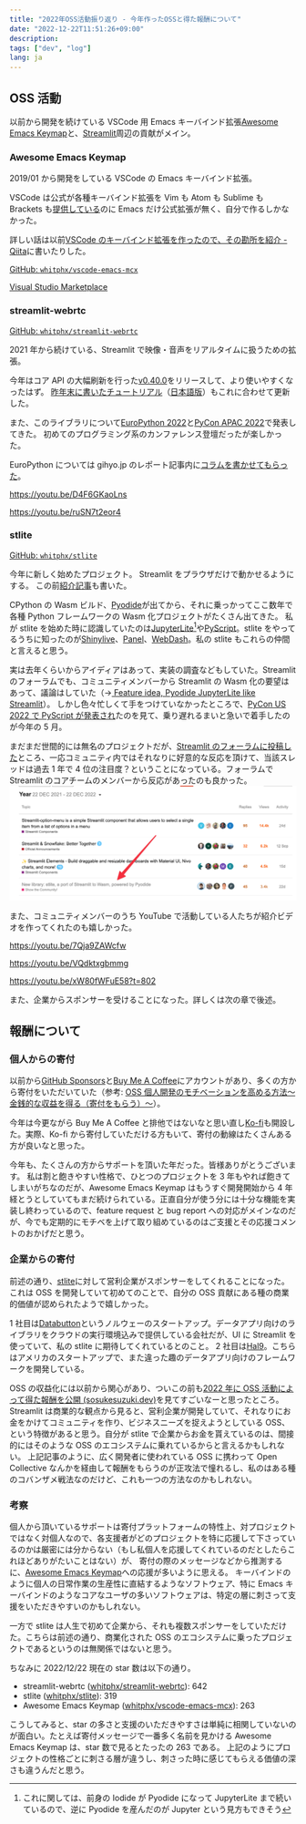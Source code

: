 ```yaml
---
title: "2022年OSS活動振り返り - 今年作ったOSSと得た報酬について"
date: "2022-12-22T11:51:26+09:00"
description:
tags: ["dev", "log"]
lang: ja
---
```


## OSS 活動

以前から開発を続けている VSCode 用 Emacs キーバインド拡張[Awesome Emacs Keymap](https://marketplace.visualstudio.com/items?itemName=tuttieee.emacs-mcx)と、[Streamlit](https://streamlit.io/)周辺の貢献がメイン。

### Awesome Emacs Keymap

2019/01 から開発をしている VSCode の Emacs キーバインド拡張。

VSCode は公式が各種キーバインド拡張を Vim も Atom も Sublime も Brackets も[提供している](https://code.visualstudio.com/docs/getstarted/keybindings#_keymap-extensions)のに Emacs だけ公式拡張が無く、自分で作るしかなかった。

詳しい話は以前[VSCode のキーバインド拡張を作ったので、その勘所を紹介 - Qiita](https://qiita.com/whitphx/items/af8baa19fc4280ac1c0a)に書いたりした。

[GitHub: `whitphx/vscode-emacs-mcx`](https://github.com/whitphx/vscode-emacs-mcx)

[Visual Studio Marketplace](https://marketplace.visualstudio.com/items?itemName=tuttieee.emacs-mcx)

### streamlit-webrtc

[GitHub: `whitphx/streamlit-webrtc`](https://github.com/whitphx/streamlit-webrtc)

2021 年から続けている、Streamlit で映像・音声をリアルタイムに扱うための拡張。

今年はコア API の大幅刷新を行った[v0.40.0](https://github.com/whitphx/streamlit-webrtc/blob/main/CHANGELOG.md#0400---2022-06-07)をリリースして、より使いやすくなったはず。
[昨年末に書いたチュートリアル](../20211231-streamlit-webrtc-video-app-tutorial/)（[日本語版](https://zenn.dev/whitphx/articles/streamlit-realtime-cv-app)）もこれに合わせて更新した。

また、このライブラリについて[EuroPython 2022](https://ep2022.europython.eu/session/real-time-browser-ready-computer-vision-apps-with-streamlit)と[PyCon APAC 2022](https://tw.pycon.org/2022/en-us/conference/talk/249)で発表してきた。
初めてのプログラミング系のカンファレンス登壇だったが楽しかった。

EuroPython については gihyo.jp のレポート記事内に[コラムを書かせてもらった](https://gihyo.jp/article/2022/09/europython2022-02#gh8ayWxRNC)。

https://youtu.be/D4F6GKaoLns

https://youtu.be/ruSN7t2eor4

### stlite

[GitHub: `whitphx/stlite`](https://github.com/whitphx/stlite)

今年に新しく始めたプロジェクト。
Streamlit をプラウザだけで動かせるようにする。
この前[紹介記事](../20221104-streamlit-wasm-stlite/)も書いた。

CPython の Wasm ビルド、[Pyodide](https://pyodide.org/)が出てから、それに乗っかってここ数年で各種 Python フレームワークの Wasm 化プロジェクトがたくさん出てきた。
私が stlite を始めた時に認識していたのは[JupyterLite](https://github.com/jupyterlite)[^1]や[PyScript](https://pyscript.net/)。stlite をやってるうちに知ったのが[Shinylive](https://shiny.rstudio.com/py/docs/shinylive.html)、[Panel](https://panel.holoviz.org/)、[WebDash](https://github.com/ibdafna/webdash)。私の stlite もこれらの仲間と言えると思う。

実は去年くらいからアイディアはあって、実装の調査などもしていた。Streamlit のフォーラムでも、コミュニティメンバーから Streamlit の Wasm 化の要望はあって、議論はしていた（→[
Feature idea, Pyodide JupyterLite like Streamlit](https://discuss.streamlit.io/t/feature-idea-pyodide-jupyterlite-like-streamlit/19919/8)）。
しかし色々忙しくて手をつけていなかったところで、[PyCon US 2022 で PyScript が発表され](https://www.youtube.com/watch?v=qKfkCY7cmBQ&list=PL2Uw4_HvXqvYeXy8ab7iRHjA-9HiYhRQl&ab_channel=PyConUS)たのを見て、乗り遅れるまいと急いで着手したのが今年の 5 月。

まだまだ世間的には無名のプロジェクトだが、[Streamlit のフォーラムに投稿した](https://discuss.streamlit.io/t/new-library-stlite-a-port-of-streamlit-to-wasm-powered-by-pyodide/25556)ところ、一応コミュニティ内ではそれなりに好意的な反応を頂けて、当該スレッドは過去 1 年で 4 位の注目度？ということになっている。フォーラムで Streamlit のコアチームのメンバーから反応があったのも良かった。
[![Streamlit forum yearly ranking](./images/screenshot_streamlit_forum_yearly.png)](https://discuss.streamlit.io/top?period=yearly)

また、コミュニティメンバーのうち YouTube で活動している人たちが紹介ビデオを作ってくれたのも嬉しかった。

https://youtu.be/7Qja9ZAWcfw

https://youtu.be/VQdktxgbmmg

https://youtu.be/xW80fWFuE58?t=802

また、企業からスポンサーを受けることになった。詳しくは次の章で後述。

## 報酬について

### 個人からの寄付

以前から[GitHub Sponsors](https://github.com/sponsors/whitphx)と[Buy Me A Coffee](https://www.buymeacoffee.com/whitphx)にアカウントがあり、多くの方から寄付をいただいていた（参考: [OSS 個人開発のモチベーションを高める方法〜金銭的な収益を得る（寄付をもらう）〜](https://qiita.com/whitphx/items/f37216ab2392ab359f11)）。

今年は今更ながら Buy Me A Coffee と排他ではないなと思い直し[Ko-fi](https://ko-fi.com/whitphx)も開設した。実際、Ko-fi から寄付していただける方もいて、寄付の動線はたくさんある方が良いなと思った。

今年も、たくさんの方からサポートを頂いた年だった。皆様ありがとうございます。
私は割と飽きやすい性格で、ひとつのプロジェクトを 3 年もやれば飽きてしまいがちなのだが、Awesome Emacs Keymap はもうすぐ開発開始から 4 年経とうとしていてもまだ続けられている。正直自分が使う分には十分な機能を実装し終わっているので、feature request と bug report への対応がメインなのだが、今でも定期的にモチベを上げて取り組めているのはご支援とその応援コメントのおかげだと思う。

### 企業からの寄付

前述の通り、[stlite](https://github.com/whitphx/stlite)に対して営利企業がスポンサーをしてくれることになった。これは OSS を開発していて初めてのことで、自分の OSS 貢献にある種の商業的価値が認められたようで嬉しかった。

1 社目は[Databutton](https://www.databutton.io/)というノルウェーのスタートアップ。データアプリ向けのライブラリをクラウドの実行環境込みで提供している会社だが、UI に Streamlit を使っていて、私の stlite に期待してくれているとのこと。
2 社目は[Hal9](https://hal9.com/)。こちらはアメリカのスタートアップで、また違った趣のデータアプリ向けのフレームワークを開発している。

OSS の収益化には以前から関心があり、ついこの前も[2022 年に OSS 活動によって得た報酬を公開 (sosukesuzuki.dev)](https://sosukesuzuki.dev/advent/2022/14/)を見てすごいなーと思ったところ。
Streamlit は商業的な観点から見ると、営利企業が開発していて、それなりにお金をかけてコミュニティを作り、ビジネスニーズを捉えようとしている OSS、という特徴があると思う。自分が stlite で企業からお金を貰えているのは、間接的にはそのような OSS のエコシステムに乗れているからと言えるかもしれない。
上記記事のように、広く開発者に使われている OSS に携わって Open Collective なんかを経由して報酬をもらうのが正攻法で憧れるし、私のはある種のコバンザメ戦法なのだけど、これも一つの方法なのかもしれない。

### 考察

個人から頂いているサポートは寄付プラットフォームの特性上、対プロジェクトではなく対個人なので、各支援者がどのプロジェクトを特に応援して下さっているのかは厳密には分からない（もし私個人を応援してくれているのだとしたらこれほどありがたいことはない）が、
寄付の際のメッセージなどから推測するに、[Awesome Emacs Keymap](https://marketplace.visualstudio.com/items?itemName=tuttieee.emacs-mcx)への応援が多いように思える。
キーバインドのように個人の日常作業の生産性に直結するようなソフトウェア、特に Emacs キーバインドのようなコアなユーザの多いソフトウェアは、特定の層に刺さって支援をいただきやすいのかもしれない。

一方で stlite は人生で初めて企業から、それも複数スポンサーをしていただけた。こちらは前述の通り、商業化された OSS のエコシステムに乗ったプロジェクトであるというのは無関係ではないと思う。

ちなみに 2022/12/22 現在の star 数は以下の通り。

- streamlit-webrtc ([whitphx/streamlit-webrtc](https://github.com/whitphx/streamlit-webrtc)): 642
- stlite ([whitphx/stlite](https://github.com/whitphx/stlite)): 319
- Awesome Emacs Keymap ([whitphx/vscode-emacs-mcx](https://github.com/whitphx/vscode-emacs-mcx)): 263

こうしてみると、star の多さと支援のいただきやすさは単純に相関していないのが面白い。たとえば寄付メッセージで一番多く名前を見かける Awesome Emacs Keymap は、star 数で見るとたったの 263 である。
上記のようにプロジェクトの性格ごとに刺さる層が違うし、刺さった時に感じてもらえる価値の深さも違うんだと思う。

[^1]: これに関しては、前身の Iodide が Pyodide になって JupyterLite まで続いているので、逆に Pyodide を産んだのが Jupyter という見方もできそう
